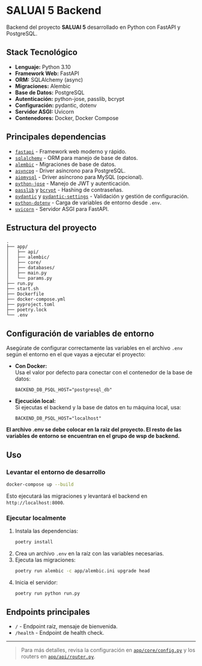 # SALUAI 5 Backend

Backend del proyecto **SALUAI 5** desarrollado en Python con FastAPI y PostgreSQL.

## Stack Tecnológico

- **Lenguaje:** Python 3.10
- **Framework Web:** FastAPI
- **ORM:** SQLAlchemy (async)
- **Migraciones:** Alembic
- **Base de Datos:** PostgreSQL
- **Autenticación:** python-jose, passlib, bcrypt
- **Configuración:** pydantic, dotenv
- **Servidor ASGI:** Uvicorn
- **Contenedores:** Docker, Docker Compose

## Principales dependencias

- [`fastapi`](https://fastapi.tiangolo.com/) - Framework web moderno y rápido.
- [`sqlalchemy`](https://www.sqlalchemy.org/) - ORM para manejo de base de datos.
- [`alembic`](https://alembic.sqlalchemy.org/) - Migraciones de base de datos.
- [`asyncpg`](https://github.com/MagicStack/asyncpg) - Driver asíncrono para PostgreSQL.
- [`aiomysql`](https://aiomysql.readthedocs.io/) - Driver asíncrono para MySQL (opcional).
- [`python-jose`](https://python-jose.readthedocs.io/) - Manejo de JWT y autenticación.
- [`passlib`](https://passlib.readthedocs.io/) y [`bcrypt`](https://pypi.org/project/bcrypt/) - Hashing de contraseñas.
- [`pydantic`](https://docs.pydantic.dev/) y [`pydantic-settings`](https://docs.pydantic.dev/latest/usage/pydantic_settings/) - Validación y gestión de configuración.
- [`python-dotenv`](https://saurabh-kumar.com/python-dotenv/) - Carga de variables de entorno desde `.env`.
- [`uvicorn`](https://www.uvicorn.org/) - Servidor ASGI para FastAPI.

## Estructura del proyecto

```
.
├── app/
│   ├── api/
│   ├── alembic/
│   ├── core/
│   ├── databases/
│   ├── main.py
│   └── params.py
├── run.py
├── start.sh
├── Dockerfile
├── docker-compose.yml
├── pyproject.toml
├── poetry.lock
└── .env
```
## Configuración de variables de entorno

Asegúrate de configurar correctamente las variables en el archivo `.env` según el entorno en el que vayas a ejecutar el proyecto:

- **Con Docker:**  
  Usa el valor por defecto para conectar con el contenedor de la base de datos:
  ```env
  BACKEND_DB_PSQL_HOST="postgresql_db"
  ```

- **Ejecución local:**  
  Si ejecutas el backend y la base de datos en tu máquina local, usa:
  ```env
  BACKEND_DB_PSQL_HOST="localhost"
  ```

**El archivo .env se debe colocar en la raiz del proyecto. El resto de las variables de entorno se encuentran en el grupo de wsp de backend.**

## Uso

### Levantar el entorno de desarrollo

```sh
docker-compose up --build
```

Esto ejecutará las migraciones y levantará el backend en `http://localhost:8000`.

### Ejecutar localmente

1. Instala las dependencias:
    ```sh
    poetry install
    ```
2. Crea un archivo `.env` en la raíz con las variables necesarias.
3. Ejecuta las migraciones:
    ```sh
    poetry run alembic -c app/alembic.ini upgrade head
    ```
4. Inicia el servidor:
    ```sh
    poetry run python run.py
    ```

## Endpoints principales

- `/` - Endpoint raíz, mensaje de bienvenida.
- `/health` - Endpoint de health check.

---

> Para más detalles, revisa la configuración en [`app/core/config.py`](app/core/config.py) y los routers en [`app/api/router.py`](app/api/router.py).